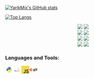 [![YarikMix's GitHub stats](https://github-readme-stats.vercel.app/api?username=YarikMix&show_icons=true&theme=tokyonight)](https://github.com/YarikMix/github-readme-stats)

[![Top Langs](https://github-readme-stats.vercel.app/api/top-langs/?username=YarikMix&theme=tokyonight)](https://github.com/anuraghazra/github-readme-stats)

<div align="center">
  <img height="170em" src="https://github-readme-stats.vercel.app/api?username=YarikMix&show_icons=true&theme=tokyonight&layout=compact" />
  <img height="170em" src="https://github-readme-stats.vercel.app/api/top-langs/?username=YarikMix&theme=tokyonight&langs_count=10&layout=compact" />
</div>

<div align="center">
  <img height="170em" src="https://github-readme-stats.vercel.app/api?username=YarikMix&show_icons=true&theme=tokyonight&layout=compact" />
  <img height="170em" src="https://github-readme-stats.vercel.app/api/top-langs/?username=YarikMix&theme=dark&langs_count=10&layout=compact" />
</div>

<div align="center">
  <img height="170em" src="https://github-readme-stats.vercel.app/api?username=YarikMix&show_icons=true&theme=tokyonight&layout=compact" />
  <img height="170em" src="https://github-readme-stats.vercel.app/api/top-langs/?username=Julheer&theme=dark&langs_count=10&layout=compact" />
</div>

<div align="center">
  <img height="170em" src="https://github-readme-stats.vercel.app/api?username=julheer&show_icons=true&theme=dark&layout=compact" />
  <img height="170em" src="https://github-readme-stats.vercel.app/api/top-langs/?username=Julheer&theme=dark&langs_count=10&layout=compact" />
</div>

<!--
**YarikMix/YarikMix** is a ✨ _special_ ✨ repository because its `README.md` (this file) appears on your GitHub profile.

Here are some ideas to get you started:

- 🔭 I’m currently working on ...
- 🌱 I’m currently learning ...
- 👯 I’m looking to collaborate on ...
- 🤔 I’m looking for help with ...
- 💬 Ask me about ...
- 📫 How to reach me: ...
- 😄 Pronouns: ...
- ⚡ Fun fact: ...
-->

### Languages and Tools:

<img align="left" alt="Python" width="26px" src="https://raw.githubusercontent.com/github/explore/80688e429a7d4ef2fca1e82350fe8e3517d3494d/topics/python/python.png"/>
<img align="left" alt="MySQL" width="26px" src="https://raw.githubusercontent.com/github/explore/80688e429a7d4ef2fca1e82350fe8e3517d3494d/topics/mysql/mysql.png"/>
<img align="left" alt="JavaScript" width="26px" src="https://raw.githubusercontent.com/github/explore/80688e429a7d4ef2fca1e82350fe8e3517d3494d/topics/javascript/javascript.png"/>
<img align="left" alt="Git" width="26px" src="https://raw.githubusercontent.com/github/explore/80688e429a7d4ef2fca1e82350fe8e3517d3494d/topics/git/git.png"/>
